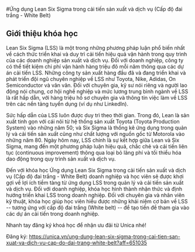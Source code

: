 #Ứng dụng Lean Six Sigma trong cải tiến sản xuất và dịch vụ (Cấp độ đai trắng - White Belt)

## Giới thiệu khóa học
Lean Six Sigma (LSS) là một trong những phương pháp luận phổ biến nhất về cách thức triển khai và duy trì cải tiến hiệu quả vận hành trong quy trình của các doanh nghiệp sản xuất và dịch vụ. Đối với doanh nghiệp, công ty có thể tiết kiệm chi phí vận hành hàng triệu đô mỗi năm thông qua các dự án cải tiến LSS. Những công ty sản xuất hàng đầu đã và đang triển khai và phát triển đội ngũ chuyên nghiệp về LSS như Toyota, Nike, Adidas, On Semiconductor và vân vân. Đối với chuyên gia, kỹ sư nói riêng và người lao động nói chung, cơ hội nghề nghiệp và mức lương trung bình ngành về LSS là rất hấp dẫn, với hàng triệu hồ sơ chuyên gia và thông tin việc làm về LSS trên các nền tảng tuyển dụng (ví dụ như LinkedIn).

Sức hấp dẫn của LSS luôn được duy trì theo thời gian. Trong đó, Lean là sản xuất tinh gọn với cái nôi từ hệ thống sản xuất Toyota (Toyota Production System) vào những năm 50; và Six Sigma là thống kê ứng dụng trong quản lý và cải tiến sản xuất cũng như chất lượng với nguồn gốc từ Motorola vào những năm 80. Ngày hôm nay, LSS chính là sự kết hợp giữa Lean và Six Sigma, mang đến một phương pháp luận hiệu quả, chắc chẻ và cải tiến liên tục (continuous improvement) thông qua loại bỏ lãng phí và tối thiểu hóa dao động trong quy trình sản xuất và dịch vụ. 

Đến với khóa học Ứng dụng Lean Six Sigma trong cải tiến sản xuất và dịch vụ (Cấp độ đai trắng - White Belt) doanh nghiệp và học viên sẽ được khơi gợi về lợi ích tiềm tàng từ ứng dụng LSS trong quản lý và cải tiến sản xuất và dịch vụ. Đối với doanh nghiệp, khóa học hình thành nhận thức và định hướng triển khai LSS trong doanh nghiệp. Đối với chuyên gia và nhân viên kỹ thuật, khóa học giúp học viên hiểu được những khái niệm cơ bản về LSS -- tương ứng với cấp độ đai trắng (White belt) -- để tạo tiền đề tham gia vào các dự án cải tiến trong doanh nghiệp.

Nhanh tay đăng ký khoá học để nhận ưu đãi từ Unica nhé!

Đăng ký: https://unica.vn/ung-dung-lean-six-sigma-trong-cai-tien-san-xuat-va-dich-vu-cap-do-dai-trang-white-belt?aff=651035
